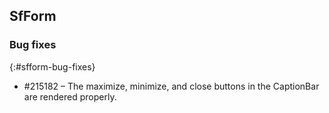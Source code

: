 ## SfForm

### Bug fixes
{:#sfform-bug-fixes}

*	\#215182 – The maximize, minimize, and close buttons in the CaptionBar are rendered properly.
